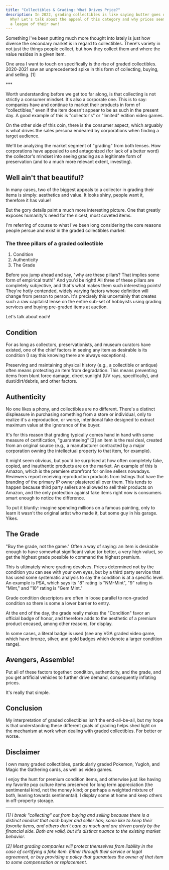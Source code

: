 ```yaml
---
title: "Collectibles & Grading: What Drives Price?"
description: In 2022, grading collectibles is like saying butter goes on bread.
  Why? Let's talk about the appeal of this category and why prices seem to be in
  a league of their own!
---
```

Something I've been putting much more thought into lately is just how diverse the secondary market is in regard to collectibles. There's variety in not just the things people collect, but how they collect them and where the value resides in a given item.

One area I want to touch on specifically is the rise of graded collectibles. 2020-2021 saw an unprecedented spike in this form of collecting, buying, and selling. \[1]

\*\**

Worth understanding before we get too far along, is that collecting is not strictly a consumer mindset. It's also a corporate one. This is to say: companies have and continue to market their products in form of "collectibles," even if the item doesn't appear to be as such in the present day. A good example of this is "collector's" or "limited" edition video games.

On the other side of this coin, there is the consumer aspect, which arguably is what drives the sales persona endeared by corporations when finding a target audience.

We'll be analyzing the market segment of "grading" from both lenses. How corporations have appealed to and antagonized (for lack of a better word) the collector's mindset into seeing grading as a legitimate form of preservation (and to a much more relevant extent, investing).

## Well ain't that beautiful?

In many cases, two of the biggest appeals to a collector in grading their items is simply: aesthetics and value. It looks shiny, people want it, therefore it has value!

But the gory details paint a much more interesting picture. One that greatly exposes humanity's need for the nicest, most coveted items.

I'm referring of course to what I've been long considering the core reasons people persue and exist in the graded collectibles market:

### The three pillars of a graded collectible

1. Condition
2. Authenticity
3. The Grade

Before you jump ahead and say, "why are these pillars? That implies some form of empirical truth!" And you'd be right! All three of these pillars are completely subjective, and that's what makes them such interesting points! They're hotly contended, widely varying factors whose definition will change from person to person. It's precisely this uncertainly that creates such a raw capitalist lense on the entire sub-set of hobbyists using grading services and buying pre-graded items at auction.

Let's talk about each!

## Condition

For as long as collectors, preservationists, and museum curators have existed, one of the chief factors in seeing any item as desirable is its condition (I say this knowing there are always exceptions).

Preserving and maintaining physical history (e.g., a collectible or antique) often means protecting an item from degradation. This means preventing items from blunt force damage, direct sunlight (UV rays, specifically), and dust/dirt/debris, and other factors.

## Authenticity

No one likes a phony, and collectibles are no different. There's a distinct displeasure in purchasing something from a store or individual, only to realize it's a reproduction, or worse, intentional fake designed to extract maximum value at the ignorance of the buyer.

It's for this reason that grading typically comes hand in hand with some measure of certification, "guaranteeing" \[2] an item is the real deal, created from an original source (e.g., a manufacturer contracted by a major corporation owning the intellectual property to that item, for example).

It might seem obvious, but you'd be surprised at how often completely fake, copied, and inauthentic products are on the market. An example of this is Amazon, which is the premiere storefront for online sellers nowadays. Reviewers report receiving reproduction products from listings that have the branding of the primary IP owner plastered all over them. This tends to happen because third party sellers are allowed to sell their products on Amazon, and the only protection against fake items right now is consumers smart enough to notice the difference.

To put it bluntly: imagine spending millions on a famous painting, only to learn it wasn't the original artist who made it, but some guy in his garage. Yikes.

## The Grade

"Buy the grade, not the game." Often a way of saying: an item is desirable enough to have somewhat significant value (or better, a very high value), so get the highest grade possible to command the highest premium.

This is ultimately where grading devolves. Prices determined not by the condition you can see with your own eyes, but by a third party service that has used some systematic analysis to say the condition is at a specific level. An example is PSA, which says its "8" rating is "NM-Mint", "9" rating is "Mint," and "10" rating is "Gem Mint." 

Grade condition descriptors are often in loose parallel to non-graded condition so there is some a lower barrier to entry. 

At the end of the day, the grade really makes the "Condition" favor an official badge of honor, and therefore adds to the aesthetic of a premium product encased, among other reasons, for display.

In some cases, a literal badge is used (see any VGA graded video game, which have bronze, silver, and gold badges which denote a larger condition range).

## Avengers, Assemble!

Put all of these factors together: condition, authenticity, and the grade, and you get artificial vehicles to further drive demand, consequently inflating prices.

It's really that simple.

## Conclusion

My interpretation of graded collectibles isn't the end-all-be-all, but my hope is that understanding these different goals of grading helps shed light on the mechanism at work when dealing with graded collectibles. For better or worse.

## Disclaimer

I own many graded collectibles, particularly graded Pokemon, Yugioh, and Magic the Gathering cards, as well as video games.

I enjoy the hunt for premium condition items, and otherwise just like having my favorite pop culture items preserved for long term appreciation (the sentimental kind, not the money kind; or perhaps a weighted mixture of both, leaning towards sentimental). I display some at home and keep others in off-property storage.

- - -

*\[1] I break "collecting" out from buying and selling because there is a distinct mindset that each buyer and seller has; some like to keep their favorite items, and others don't care as much and are driven purely by the financial side. Both are valid, but it's distinct nuance to the existing market behavior.*

*\[2] Most grading companies will protect themselves from liability in the case of certifying a fake item. Either through their service or legal agreement, or buy providing a policy that guarantees the owner of that item to some compensation or replacement.*